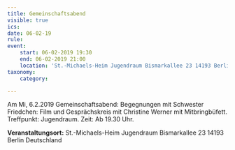 ```yaml
---
title: Gemeinschaftsabend
visible: true
ics: 
date: 06-02-19
rule: 
event:
	start: 06-02-2019 19:30
	end: 06-02-2019 21:00
	location: 'St.-Michaels-Heim Jugendraum Bismarkallee 23 14193 Berlin Deutschland'
taxonomy:
	category: 

---
```

Am Mi, 6.2.2019 Gemeinschaftsabend: Begegnungen mit Schwester Friedchen: Film und Gesprächskreis mit Christine Werner mit Mitbringbüfett.
Treffpunkt: Jugendraum. Zeit: Ab 19.30 Uhr.


**Veranstaltungsort:** St.-Michaels-Heim
Jugendraum
Bismarkallee 23
14193 Berlin
Deutschland

